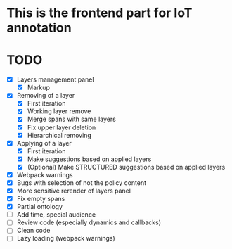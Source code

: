 This is the frontend part for IoT annotation
============================================

TODO
====
- [X] Layers management panel
    - [x] Markup
- [x] Removing of a layer
    - [x] First iteration
    - [x] Working layer remove
    - [x] Merge spans with same layers
    - [x] Fix upper layer deletion
    - [x] Hierarchical removing
- [x] Applying of a layer
    - [x] First iteration
    - [x] Make suggestions based on applied layers
    - [x] (Optional) Make STRUCTURED suggestions based on applied layers
- [x] Webpack warnings
- [x] Bugs with selection of not the policy content
- [x] More sensitive rerender of layers panel
- [x] Fix empty spans
- [x] Partial ontology
- [ ] Add time, special audience
- [ ] Review code (especially dynamics and callbacks)
- [ ] Clean code
- [ ] Lazy loading (webpack warnings)